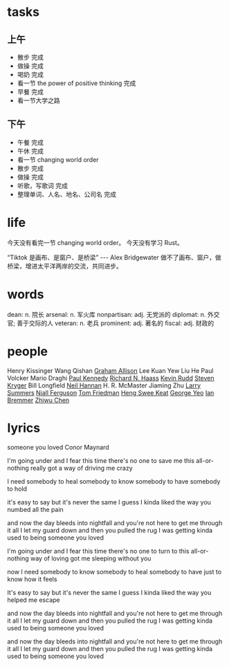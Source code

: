 # tasks

## 上午

* 散步 完成
* 做操 完成
* 喝奶 完成
* 看一节 the power of positive thinking 完成
* 早餐 完成
* 看一节大学之路

## 下午

* 午餐 完成
* 午休 完成
* 看一节 changing world order
* 散步 完成
* 做操 完成
* 听歌，写歌词 完成
* 整理单词、人名、地名、公司名 完成

# life

今天没有看完一节 changing world order。
今天没有学习 Rust。

“Tiktok 是画布、是窗户、是桥梁” --- Alex
Bridgewater
做不了画布、窗户，做桥梁，增进太平洋两岸的交流，共同进步。

# words

dean: n. 院长   arsenal: n. 军火库   nonpartisan: adj. 无党派的   diplomat: n. 外交官; 善于交际的人
veteran: n. 老兵   prominent: adj. 著名的   fiscal: adj. 财政的   

# people

Henry Kissinger
Wang Qishan
[Graham Allison](https://iop.harvard.edu/fellows/graham-allison)
Lee Kuan Yew
Liu He
Paul Volcker
Mario Draghi
[Paul Kennedy](https://history.yale.edu/people/paul-kennedy)
[Richard N. Haass](https://www.icasinc.org/bios/haass_rn.html)
[Kevin Rudd](https://iop.harvard.edu/fellows/kevin-rudd)
[Steven Kryger](https://www.bridgewater.com/diversity-and-inclusion/steven-kryger-recognized-as-outstanding-lgbt-executive-role-model)
Bill Longfield
[Neil Hannan](https://www.tglaw.com.au/people/neil-hannan)
H. R. McMaster
Jiaming Zhu
[Larry Summers](https://larrysummers.com/press-contacts/biography/)
[Niall Ferguson](https://www.niallferguson.com/)
[Tom Friedman](https://www.thomaslfriedman.com/official-bio/)
[Heng Swee Keat](https://www.pmo.gov.sg/The-Cabinet/Mr-HENG-Swee-Keat)
[George Yeo](https://lkyspp.nus.edu.sg/our-people/faculty/george-yeo)
[Ian Bremmer](https://www.weforum.org/people/ian-bremmer/)
[Zhiwu Chen](https://som.yale.edu/blog/interview-with-zhiwu-chen)

# lyrics

someone you loved
  Conor Maynard

I'm going under and I fear this time there's no one to save me
this all-or-nothing really got a way of driving me crazy

I need somebody to heal
somebody to know
somebody to have
somebody to hold

it's easy to say
but it's never the same
I guess I kinda liked the way you numbed all the pain

and now the day bleeds into nightfall
and you're not here to get me through it all
I let my guard down and then you pulled the rug
I was getting kinda used to being someone you loved

I'm going under and I fear this time there's no one to turn to
this all-or-nothing way of loving got me sleeping without you

now I need somebody to know
somebody to heal
somebody to have
just to know how it feels

It's easy to say
but it's never the same
I guess I kinda liked the way you helped me escape

and now the day bleeds into nightfall
and you're not here to get me through it all
I let my guard down and then you pulled the rug
I was getting kinda used to being someone you loved

and now the day bleeds into nightfall
and you're not here to get me through it all
I let my guard down and then you pulled the rug
I was getting kinda used to being someone you loved
